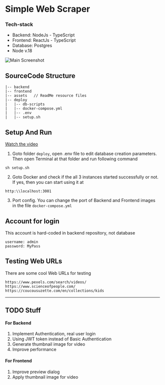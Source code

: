 # Simple Web Scraper

### Tech-stack
- Backend: NodeJs - TypeScript
- Frontend: ReactJs - TypeScript
- Database: Postgres
- Node v.18

![Main Screenshot](./assets/main-screenshot.png)

## SourceCode Structure
```
|-- backend 
|-- frontend
|-- assets   // ReadMe resource files
|-- deploy
|   |-- db-scripts
|   |-- docker-compose.yml
|   |-- .env
|   |-- setup.sh
```

## Setup And Run
[Watch the video](./assets/running-demo.mov)
1. Goto folder `deploy`, open .env file to edit database creation parameters. Then open Terminal at that folder and run following command
```
sh setup.sh
```
2. Goto Docker and check if the all 3 instances started successfully or not. If yes, then you can start using it at
```
http:\\localhost:3001
```
3. Port config. You can change the port of Backend and Frontend images in the file `docker-compose.yml`

## Account for login
This account is hard-coded in backend repository, not database
```
username: admin
password: MyPass
```
## Testing Web URLs
There are some cool Web URLs for testing
```
https://www.pexels.com/search/videos/
https://www.scienceofpeople.com/
https://coucousuzette.com/en/collections/kids
```

--------------------------------
## TODO Stuff
#### For Backend
1. Implement Authentication, real user login
2. Using JWT token instead of Basic Authentication
3. Generate thumbnail image for video
4. Improve performance
   
#### For Frontend
1. Improve preview dialog 
2. Apply thumbnail image for video

 
